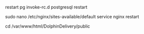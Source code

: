 restart pg
invoke-rc.d postgresql restart

sudo nano /etc/nginx/sites-available/default
service nginx restart

cd /var/www/html/DolphinDelivery/public

